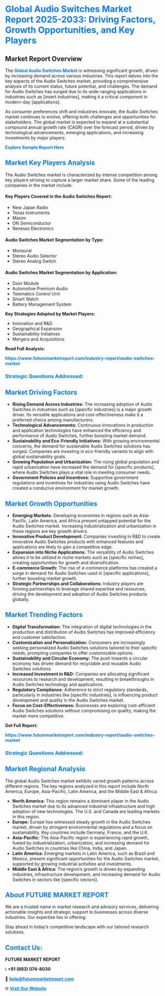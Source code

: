 <h1 style="color: #007BFF;">Global Audio Switches Market Report 2025-2033: Driving Factors, Growth Opportunities, and Key Players</h1>

<section id="overview">
<h2>Market Report Overview</h2>
<p>The <a href="https://www.futuremarketreport.com/industry-report/audio-switches-market" style="color: #007BFF; text-decoration: none;"><strong>Global Audio Switches Market</strong></a> is witnessing significant growth, driven by increasing demand across various industries. This report delves into the key aspects of the Audio Switches market, providing a comprehensive analysis of its current status, future potential, and challenges. The demand for Audio Switches has surged due to its wide-ranging applications in industries such as [insert industries], making it a critical component in modern-day [applications].</p>
<p>As consumer preferences shift and industries innovate, the Audio Switches market continues to evolve, offering both challenges and opportunities for stakeholders. The global market is expected to expand at a substantial compound annual growth rate (CAGR) over the forecast period, driven by technological advancements, emerging applications, and increasing investments by major players.</p>
</section>

<section id="overview">
<p><a href="https://www.futuremarketreport.com/request-sample/reportId=76107" style="color: #007BFF; text-decoration: none;"><strong>Explore Sample Report Here</strong></a></p>
</section>

<section id="key-players">
<h2 style="color: #007BFF;">Market Key Players Analysis</h2>
<p>The Audio Switches market is characterized by intense competition among key players striving to capture a larger market share. Some of the leading companies in the market include:</p>
<h4>Key Players Covered in the Audio Switches Report:</h4>
<ul><li>New Japan Radio</li><li>Texas Instruments</li><li>Maxim</li><li>ON Semiconductor</li><li>Renesas Electronics</li></ul>
<h4>Audio Switches Market Segmentation by Type:</h4>
<ul><li>Monaural</li><li>Stereo Audio Selector</li><li>Stereo Analog Switch</li></ul>

<h4>Audio Switches Market Segmentation by Application:</h4>
<ul><li>Door Module</li><li>Automotive Premium Audio</li><li>Telematics Control Unit</li><li>Smart Watch</li><li>Battery Management System</li></ul>
<p><strong>Key Strategies Adopted by Market Players:</strong></p>
<ul>
<li>Innovation and R&D</li>
<li>Geographical Expansion</li>
<li>Sustainability Initiatives</li>
<li>Mergers and Acquisitions</li>
</ul>
</section>

<section>
<p><strong>Read Full Analysis: </strong></p><a href="https://www.futuremarketreport.com/industry-report/audio-switches-market" style="color: #007BFF; text-decoration: none;"><strong>https://www.futuremarketreport.com/industry-report/audio-switches-market</strong></a>
<h3 style="color: #007BFF;">Strategic Questions Addressed:</h3>
</section>

<section id="driving-factors">
<h2 style="color: #007BFF;">Market Driving Factors</h2>
<ul>
<li><strong>Rising Demand Across Industries:</strong> The increasing adoption of Audio Switches in industries such as [specific industries] is a major growth driver. Its versatile applications and cost-effectiveness make it a preferred choice among manufacturers.</li>
<li><strong>Technological Advancements:</strong> Continuous innovations in production and application technologies have enhanced the efficiency and performance of Audio Switches, further boosting market demand.</li>
<li><strong>Sustainability and Eco-Friendly Initiatives:</strong> With growing environmental concerns, the demand for sustainable Audio Switches solutions has surged. Companies are investing in eco-friendly variants to align with global sustainability goals.</li>
<li><strong>Growing Population and Urbanization:</strong> The rising global population and rapid urbanization have increased the demand for [specific products], where Audio Switches plays a vital role in meeting consumer needs.</li>
<li><strong>Government Policies and Incentives:</strong> Supportive government regulations and incentives for industries using Audio Switches have created a conducive environment for market growth.</li>
</ul>
</section>

<section id="growth-opportunities">
<h2 style="color: #007BFF;">Market Growth Opportunities</h2>
<ul>
<li><strong>Emerging Markets:</strong> Developing economies in regions such as Asia-Pacific, Latin America, and Africa present untapped potential for the Audio Switches market. Increasing industrialization and urbanization in these regions are key growth drivers.</li>
<li><strong>Innovative Product Development:</strong> Companies investing in R&D to create innovative Audio Switches products with enhanced features and applications are likely to gain a competitive edge.</li>
<li><strong>Expansion into Niche Applications:</strong> The versatility of Audio Switches allows it to be utilized in niche markets such as [specific niches], creating opportunities for growth and diversification.</li>
<li><strong>E-commerce Growth:</strong> The rise of e-commerce platforms has created a surge in demand for Audio Switches used in [specific applications], further boosting market growth.</li>
<li><strong>Strategic Partnerships and Collaborations:</strong> Industry players are forming partnerships to leverage shared expertise and resources, driving the development and adoption of Audio Switches products globally.</li>
</ul>
</section>

<section id="trending-factors">
<h2 style="color: #007BFF;">Market Trending Factors</h2>
<ul>
<li><strong>Digital Transformation:</strong> The integration of digital technologies in the production and distribution of Audio Switches has improved efficiency and customer satisfaction.</li>
<li><strong>Customization and Personalization:</strong> Consumers are increasingly seeking personalized Audio Switches solutions tailored to their specific needs, prompting companies to offer customizable options.</li>
<li><strong>Sustainability and Circular Economy:</strong> The push towards a circular economy has driven demand for recyclable and reusable Audio Switches solutions.</li>
<li><strong>Increased Investment in R&D:</strong> Companies are allocating significant resources to research and development, resulting in breakthroughs in Audio Switches technology and applications.</li>
<li><strong>Regulatory Compliance:</strong> Adherence to strict regulatory standards, particularly in industries like [specific industries], is influencing product development and quality in the Audio Switches market.</li>
<li><strong>Focus on Cost-Effectiveness:</strong> Businesses are exploring cost-efficient Audio Switches solutions without compromising on quality, making the market more competitive.</li>
</ul>
</section>

<section>
<p><strong>Get Full Report: </strong></p><a href="https://www.futuremarketreport.com/industry-report/audio-switches-market" style="color: #007BFF; text-decoration: none;"><strong>https://www.futuremarketreport.com/industry-report/audio-switches-market</strong></a>
<h3 style="color: #007BFF;">Strategic Questions Addressed:</h3>
</section>


<section id="regional-analysis">
<h2 style="color: #007BFF;">Market Regional Analysis</h2>
<p>The global Audio Switches market exhibits varied growth patterns across different regions. The key regions analyzed in this report include North America, Europe, Asia-Pacific, Latin America, and the Middle East & Africa:</p>
<ul>
<li><strong>North America:</strong> This region remains a dominant player in the Audio Switches market due to its advanced industrial infrastructure and high adoption of new technologies. The U.S. and Canada are leading markets in this region.</li>
<li><strong>Europe:</strong> Europe has witnessed steady growth in the Audio Switches market, driven by stringent environmental regulations and a focus on sustainability. Key countries include Germany, France, and the U.K.</li>
<li><strong>Asia-Pacific:</strong> The Asia-Pacific region is experiencing rapid growth, fueled by industrialization, urbanization, and increasing demand for Audio Switches in countries like China, India, and Japan.</li>
<li><strong>Latin America:</strong> Emerging markets in Latin America, such as Brazil and Mexico, present significant opportunities for the Audio Switches market, supported by growing industrial activities and investments.</li>
<li><strong>Middle East & Africa:</strong> The region’s growth is driven by expanding industries, infrastructure development, and increasing demand for Audio Switches in sectors like [specific sectors].</li>
</ul>
</section>

<footer>
<h2 style="color: #007BFF;">About FUTURE MARKET REPORT</h2>
<p>We are a trusted name in market research and advisory services, delivering actionable insights and strategic support to businesses across diverse industries. Our expertise lies in offering:</p>

<p>Stay ahead in today’s competitive landscape with our tailored research solutions.</p>

<h2 style="color: #007BFF;">Contact Us:</h2>
<p><strong>FUTURE MARKET REPORT</strong></p>
<p>📞 <strong>+91 (883) 074-8030</strong></p>
<p>📧 <strong><a href="mailto:help@futuremarketreport.com" style="color: #007BFF;">help@futuremarketreport.com</a></strong></p>
<p>🌐 <strong><a href="https://www.futuremarketreport.com/" style="color: #007BFF;">Visit Our Website</a></strong></p>
</footer>